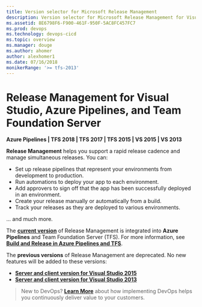 ```yaml
---
title: Version selector for Microsoft Release Management
description: Version selector for Microsoft Release Management for Visual Studio, Azure Pipelines, and Team Foundation Server
ms.assetid: 8E6798F6-F900-461F-950F-5AC8FC457FC7
ms.prod: devops
ms.technology: devops-cicd
ms.topic: overview
ms.manager: douge
ms.author: ahomer
author: alexhomer1
ms.date: 07/16/2018
monikerRange: '>= tfs-2013'
---
```


# Release Management for Visual Studio, Azure Pipelines, and Team Foundation Server

**Azure Pipelines | TFS 2018 | TFS 2017 | TFS 2015 | VS 2015 | VS 2013**  

**Release Management** helps you support a rapid release cadence and manage simultaneous releases.
You can:

* Set up release pipelines that represent your environments from development to production.
* Run automations to deploy your app to each environment.
* Add approvers to sign off that the app has been successfully deployed in an environment.
* Create your release manually or automatically from a build.
* Track your releases as they are deployed to various environments.

... and much more.

The **[current version](../../overview.md)** of Release Management is integrated into **Azure Pipelines** and
Team Foundation Server (TFS).
For more information, see **[Build and Release in Azure Pipelines and TFS](../../overview.md)**.

The **previous versions** of Release Management are deprecated. No new features will be added to these versions:

* **[Server and client version for Visual Studio 2015](overview-rm2015.md)**
* **[Server and client version for Visual Studio 2013](https://msdn.microsoft.com/library/dn217874%28v%3Dvs.120%29.aspx)**

> New to DevOps? **[Learn More](https://visualstudio.microsoft.com/devops)** about how implementing DevOps helps you continuously deliver value to your customers.

